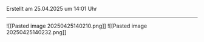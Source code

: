 Erstellt am 25.04.2025 um 14:01 Uhr

---
![[Pasted image 20250425140210.png]]
![[Pasted image 20250425140232.png]]
